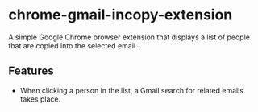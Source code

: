 # chrome-gmail-incopy-extension

A simple Google Chrome browser extension that displays a list of
people that are copied into the selected email.

## Features
- When clicking a person in the list, a Gmail search for related emails takes place.



